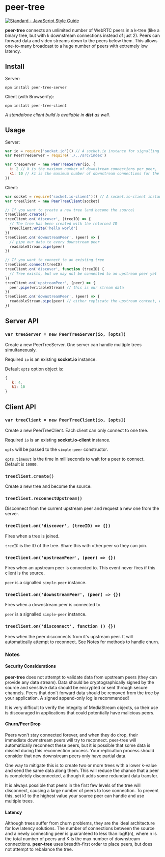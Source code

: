 # peer-tree
[![Standard - JavaScript Style Guide](https://img.shields.io/badge/code%20style-standard-brightgreen.svg)](http://standardjs.com/)

**peer-tree** connects an unlimited number of WebRTC peers in a k-tree (like a binary tree, but with k downstream connections instead of just 2). Peers can forward data and video streams down to the peers below them. This allows one-to-many broadcast to a huge number of peers with extremely low latency.

## Install

Server:
```
npm install peer-tree-server
```

Client (with Browserify):  
```
npm install peer-tree-client
```

*A standalone client build is available in **dist** as well.*

## Usage

Server:

```javascript
var io = require('socket.io')() // A socket.io instance for signalling
var PeerTreeServer = require('./../src/index')

var treeServer = new PeerTreeServer(io, {
  k: 2 // k is the maximum number of downstream connections per peer,
  k1: 10 // k1 is the maximum number of downstream connections for the source
})
```

Client: 

```javascript
var socket = require('socket.io-client')() // A socket.io-client instance for signalling
var treeClient = new PeerTreeClient(socket)

// If you want to create a new tree (and become the source)
treeClient.create()
treeClient.on('discover', (treeID) => {
  // The tree has been created with the returned ID
  treeClient.write('hello world')
})
treeClient.on('downstreamPeer', (peer) => {
  // pipe our data to every downstream peer
  readableStream.pipe(peer)
})

// If you want to connect to an existing tree
treeClient.connect(treeID)
treeClient.on('discover', function (treeID) {
  // Tree exists, but we may not be connected to an upstream peer yet
})
treeClient.on('upstreamPeer', (peer) => {
  peer.pipe(writableStream) // this is our stream data
})
treeClient.on('downstreamPeer', (peer) => {
  readableStream.pipe(peer) // either replicate the upstream content, or pipe else
})
```

## Server API

### `var treeServer = new PeerTreeServer(io, [opts])`

Create a new PeerTreeServer. One server can handle multiple trees simultaneously.

Required `io` is an existing **socket.io** instance.

Default `opts` option object is:
```javascript
{
   k: 4,
   k1: 10
}
``` 

## Client API

### `var treeClient = new PeerTreeClient(io, [opts])`

Create a new PeerTreeClient. Each client can only connect to one tree.

Required `io` is an existing **socket.io-client** instance.

`opts` will be passed to the `simple-peer` constructor.

`opts.timeout` is the time in milliseconds to wait for a peer to connect. Default is `10000`.

### `treeClient.create()`

Create a new tree and become the source.

### `treeClient.reconnectUpstream()`

Disconnect from the current upstream peer and request a new one from the server.

### `treeClient.on('discover', (treeID) => {})`

Fires when a tree is joined.

`treeID` is the ID of the tree. Share this with other peer so they can join.

### `treeClient.on('upstreamPeer', (peer) => {})`

Fires when an upstream peer is connected to. This event never fires if this client is the source.

`peer` is a signalled `simple-peer` instance.

### `treeClient.on('downstreamPeer', (peer) => {})`

Fires when a downstream peer is connected to.

`peer` is a signalled `simple-peer` instance.

### `treeClient.on('disconnect', function () {})`

Fires when the peer disconnects from it's upstream peer. It will automatically attempt to reconnect. See Notes for methods to handle churn.

### Notes

#### Security Considerations

**peer-tree** does not attempt to validate data from upstream peers (they can provide any data stream). Data should be cryptographically signed by the source and sensitive data should be encrypted or sent through secure channels. Peers that don't forward data should be removed from the tree by your application. A signed append-only log is recommended!

It is very difficult to verify the integrity of MediaStream objects, so their use is discouraged in applications that could potentially have malicious peers.

#### Churn/Peer Drop

Peers won't stay connected forever, and when they do drop, their immediate downstream peers will try to reconnect. peer-tree will automatically reconnect these peers, but it is possible that some data is missed during this reconnection process. Your replication process should consider that new downstream peers only have partial data.

One way to mitigate this is to create two or more trees with a lower k-value and send the same data along them. This will reduce the chance that a peer is completely disconnected, although it adds some redundant data transfer.

It is always possible that peers in the first few levels of the tree will disconnect, causing a large number of peers to lose connection. To prevent this, set k1 to the highest value your source peer can handle and use multiple trees.

#### Latency

Although trees suffer from churn problems, they are the ideal architecture for low latency solutions. The number of connections between the source and a newly connecting peer is guaranteed to less than logK(n), where n is the total number of peers and K is the max number of downstream connections. **peer-tree** uses breadth-first order to place peers, but does not attempt to rebalance the tree.

